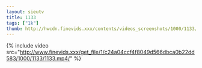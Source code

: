 ```yaml
--- 
layout: sieutv
title: 1133
tags: ["1k"]
thumb: http://hwcdn.finevids.xxx/contents/videos_screenshots/1000/1133/preview.mp4.jpg
---
```

{% include video src="http://www.finevids.xxx/get_file/1/c24a04ccf4f8049d566dbca0b22dd583/1000/1133/1133.mp4/" %} 
